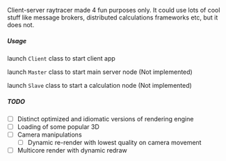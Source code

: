 Client-server raytracer made 4 fun purposes only.
It could use lots of cool stuff like message brokers, 
distributed calculations frameworks etc, but it does not.

##### Usage
launch `Client` class to start client app

launch `Master` class to start main server node (Not implemented)

launch `Slave` class to start a calculation node (Not implemented)

##### TODO
- [ ] Distinct optimized and idiomatic versions of rendering engine
- [ ] Loading of some popular 3D
- [ ] Camera manipulations
  - [ ] Dynamic re-render with lowest quality on camera movement
- [ ] Multicore render with dynamic redraw
